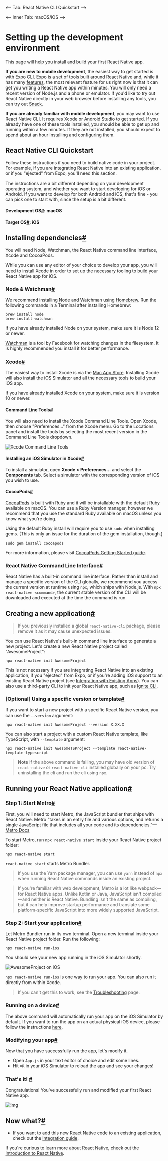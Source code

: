 <-- Tab: React Native CLI Quickstart -->

<-- Inner Tab: macOS/iOS -->

# Setting up the development environment

This page will help you install and build your first React Native app.

**If you are new to mobile development**, the easiest way to get started is with Expo CLI. Expo is a set of tools built around React Native and, while it has many [features](https://expo.io/features), the most relevant feature for us right now is that it can get you writing a React Native app within minutes. You will only need a recent version of Node.js and a phone or emulator. If you'd like to try out React Native directly in your web browser before installing any tools, you can try out [Snack](https://snack.expo.io/).

**If you are already familiar with mobile development**, you may want to use React Native CLI. It requires Xcode or Android Studio to get started. If you already have one of these tools installed, you should be able to get up and running within a few minutes. If they are not installed, you should expect to spend about an hour installing and configuring them.

## React Native CLI Quickstart

Follow these instructions if you need to build native code in your project. For example, if you are integrating React Native into an existing application, or if you "ejected" from Expo, you'll need this section.

The instructions are a bit different depending on your development operating system, and whether you want to start developing for iOS or Android. If you want to develop for both Android and iOS, that's fine - you can pick one to start with, since the setup is a bit different.

#### Development OS[#](https://reactnative.dev/docs/environment-setup#development-os): macOS

#### Target OS[#](https://reactnative.dev/docs/environment-setup#target-os): iOS

## Installing dependencies[#](https://reactnative.dev/docs/environment-setup#installing-dependencies)

You will need Node, Watchman, the React Native command line interface, Xcode and CocoaPods.

While you can use any editor of your choice to develop your app, you will need to install Xcode in order to set up the necessary tooling to build your React Native app for iOS.

### Node & Watchman[#](https://reactnative.dev/docs/environment-setup#node--watchman)

We recommend installing Node and Watchman using [Homebrew](http://brew.sh/). Run the following commands in a Terminal after installing Homebrew:

```shell
brew install node
brew install watchman
```

If you have already installed Node on your system, make sure it is Node 12 or newer.

[Watchman](https://facebook.github.io/watchman) is a tool by Facebook for watching changes in the filesystem. It is highly recommended you install it for better performance.

### Xcode[#](https://reactnative.dev/docs/environment-setup#xcode)

The easiest way to install Xcode is via the [Mac App Store](https://itunes.apple.com/us/app/xcode/id497799835?mt=12). Installing Xcode will also install the iOS Simulator and all the necessary tools to build your iOS app.

If you have already installed Xcode on your system, make sure it is version 10 or newer.

#### Command Line Tools[#](https://reactnative.dev/docs/environment-setup#command-line-tools)

You will also need to install the Xcode Command Line Tools. Open Xcode, then choose "Preferences..." from the Xcode menu. Go to the Locations panel and install the tools by selecting the most recent version in the Command Line Tools dropdown.

![Xcode Command Line Tools](https://reactnative.dev/assets/images/GettingStartedXcodeCommandLineTools-8259be8d3ab8575bec2b71988163c850.png)

#### Installing an iOS Simulator in Xcode[#](https://reactnative.dev/docs/environment-setup#installing-an-ios-simulator-in-xcode)

To install a simulator, open **Xcode > Preferences...** and select the **Components** tab. Select a simulator with the corresponding version of iOS you wish to use.

#### CocoaPods[#](https://reactnative.dev/docs/environment-setup#cocoapods)

[CocoaPods](https://cocoapods.org/) is built with Ruby and it will be installable with the default Ruby available on macOS. You can use a Ruby Version manager, however we recommend that you use the standard Ruby available on macOS unless you know what you're doing.

Using the default Ruby install will require you to use `sudo` when installing gems. (This is only an issue for the duration of the gem installation, though.)

```shell
sudo gem install cocoapods
```

For more information, please visit [CocoaPods Getting Started guide](https://guides.cocoapods.org/using/getting-started.html).

### React Native Command Line Interface[#](https://reactnative.dev/docs/environment-setup#react-native-command-line-interface)

React Native has a built-in command line interface. Rather than install and manage a specific version of the CLI globally, we recommend you access the current version at runtime using `npx`, which ships with Node.js. With `npx react-native <command>`, the current stable version of the CLI will be downloaded and executed at the time the command is run.

## Creating a new application[#](https://reactnative.dev/docs/environment-setup#creating-a-new-application)

> If you previously installed a global `react-native-cli` package, please remove it as it may cause unexpected issues.

You can use React Native's built-in command line interface to generate a new project. Let's create a new React Native project called "AwesomeProject":

```shell
npx react-native init AwesomeProject
```

This is not necessary if you are integrating React Native into an existing application, if you "ejected" from Expo, or if you're adding iOS support to an existing React Native project (see [Integration with Existing Apps](https://reactnative.dev/docs/integration-with-existing-apps)). You can also use a third-party CLI to init your React Native app, such as [Ignite CLI](https://github.com/infinitered/ignite).

### [Optional] Using a specific version or template[#](https://reactnative.dev/docs/environment-setup#optional-using-a-specific-version-or-template)

If you want to start a new project with a specific React Native version, you can use the `--version` argument:

```shell
npx react-native init AwesomeProject --version X.XX.X
```

You can also start a project with a custom React Native template, like TypeScript, with `--template` argument:

```shell
npx react-native init AwesomeTSProject --template react-native-template-typescript
```

> **Note** If the above command is failing, you may have old version of `react-native` or `react-native-cli` installed globally on your pc. Try uninstalling the cli and run the cli using `npx`.

## Running your React Native application[#](https://reactnative.dev/docs/environment-setup#running-your-react-native-application)

### Step 1: Start Metro[#](https://reactnative.dev/docs/environment-setup#step-1-start-metro)

First, you will need to start Metro, the JavaScript bundler that ships with React Native. Metro "takes in an entry file and various options, and returns a single JavaScript file that includes all your code and its dependencies."—[Metro Docs](https://facebook.github.io/metro/docs/concepts)

To start Metro, run `npx react-native start` inside your React Native project folder:

```shell
npx react-native start
```

`react-native start` starts Metro Bundler.

> If you use the Yarn package manager, you can use `yarn` instead of `npx` when running React Native commands inside an existing project.

> If you're familiar with web development, Metro is a lot like webpack—for React Native apps. Unlike Kotlin or Java, JavaScript isn't compiled—and neither is React Native. Bundling isn't the same as compiling, but it can help improve startup performance and translate some platform-specific JavaScript into more widely supported JavaScript.

### Step 2: Start your application[#](https://reactnative.dev/docs/environment-setup#step-2-start-your-application)

Let Metro Bundler run in its own terminal. Open a new terminal inside your React Native project folder. Run the following:

```shell
npx react-native run-ios
```

You should see your new app running in the iOS Simulator shortly.

![AwesomeProject on iOS](https://reactnative.dev/assets/images/GettingStartediOSSuccess-e6dd7fc2baa303d1f30373d996a6e51d.png)

`npx react-native run-ios` is one way to run your app. You can also run it directly from within Xcode.

> If you can't get this to work, see the [Troubleshooting](https://reactnative.dev/docs/troubleshooting#content) page.

### Running on a device[#](https://reactnative.dev/docs/environment-setup#running-on-a-device)

The above command will automatically run your app on the iOS Simulator by default. If you want to run the app on an actual physical iOS device, please follow the instructions [here](https://reactnative.dev/docs/running-on-device).

### Modifying your app[#](https://reactnative.dev/docs/environment-setup#modifying-your-app)

Now that you have successfully run the app, let's modify it.

- Open `App.js` in your text editor of choice and edit some lines.
- Hit `⌘R` in your iOS Simulator to reload the app and see your changes!

### That's it! [#](https://reactnative.dev/docs/environment-setup#thats-it)

Congratulations! You've successfully run and modified your first React Native app.

![img](https://reactnative.dev/docs/assets/GettingStartedCongratulations.png)

## Now what?[#](https://reactnative.dev/docs/environment-setup#now-what)

- If you want to add this new React Native code to an existing application, check out the [Integration guide](https://reactnative.dev/docs/integration-with-existing-apps).

If you're curious to learn more about React Native, check out the [Introduction to React Native](https://reactnative.dev/docs/getting-started).

